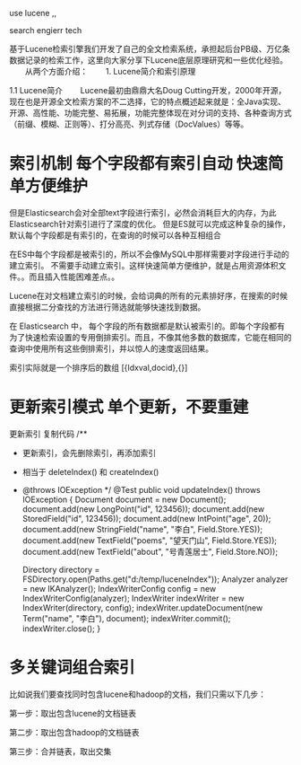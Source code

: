 


use lucene ,,

search engierr tech

基于Lucene检索引擎我们开发了自己的全文检索系统，承担起后台PB级、万亿条数据记录的检索工作，这里向大家分享下Lucene底层原理研究和一些优化经验。
　　从两个方面介绍：
　　1. Lucene简介和索引原理


1.1 Lucene简介
　　Lucene最初由鼎鼎大名Doug Cutting开发，2000年开源，现在也是开源全文检索方案的不二选择，它的特点概述起来就是：全Java实现、开源、高性能、功能完整、易拓展，功能完整体现在对分词的支持、各种查询方式（前缀、模糊、正则等）、打分高亮、列式存储（DocValues）等等。



# 索引机制  每个字段都有索引自动  快速简单方便维护


但是Elasticsearch会对全部text字段进行索引，必然会消耗巨大的内存，为此Elasticsearch针对索引进行了深度的优化。
但是ES就可以完成这种复杂的操作，默认每个字段都是有索引的，在查询的时候可以各种互相组合



在ES中每个字段都是被索引的，所以不会像MySQL中那样需要对字段进行手动的建立索引。
不需要手动建立索引。这样快速简单方便维护，就是占用资源体积文件。。而且插入性能困难差点。。

Lucene在对文档建立索引的时候，会给词典的所有的元素排好序，在搜索的时候直接根据二分查找的方法进行筛选就能够快速找到数据。


在 Elasticsearch 中， 每个字段的所有数据都是默认被索引的。即每个字段都有为了快速检索设置的专用倒排索引。而且，不像其他多数的数据库，它能在相同的查询中使用所有这些倒排索引，并以惊人的速度返回结果。

索引实际就是一个排序后的数组 [{Idxval,docid},{}]  


# 更新索引模式   单个更新，不要重建


更新索引
复制代码
/**
* 更新索引，会先删除索引，再添加索引
* 相当于 deleteIndex() 和 createIndex()
* @throws IOException
  */
  @Test
  public void updateIndex() throws IOException {
  Document document = new Document();
  document.add(new LongPoint("id", 123456));
  document.add(new StoredField("id", 123456));
  document.add(new IntPoint("age", 20));
  document.add(new StringField("name", "李白", Field.Store.YES));
  document.add(new TextField("poems", "望天门山", Field.Store.YES));
  document.add(new TextField("about", "号青莲居士", Field.Store.NO));

  Directory directory = FSDirectory.open(Paths.get("d:/temp/luceneIndex"));
  Analyzer analyzer = new IKAnalyzer();
  IndexWriterConfig config = new IndexWriterConfig(analyzer);
  IndexWriter indexWriter = new IndexWriter(directory, config);
  indexWriter.updateDocument(new Term("name", "李白"), document);
  indexWriter.commit();
  indexWriter.close();
  }

# 多关键词组合索引



比如说我们要查找同时包含lucene和hadoop的文档，我们只需以下几步：

第一步：取出包含lucene的文档链表

第二步：取出包含hadoop的文档链表

第三步：合并链表，取出交集